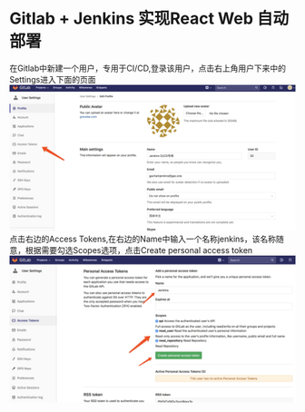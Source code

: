 # Gitlab + Jenkins 实现React Web 自动部署

在Gitlab中新建一个用户，专用于CI/CD,登录该用户，点击右上角用户下来中的Settings进入下面的页面![](/chi-xu-ji-cheng/jenkins/images/gitlab-accessToken-1.jpg)点击右边的Access Tokens,在右边的Name中输入一个名称jenkins，该名称随意，根据需要勾选Scopes选项，点击Create personal access token![](/chi-xu-ji-cheng/jenkins/images/gitlab-accessToken-2.jpg)

